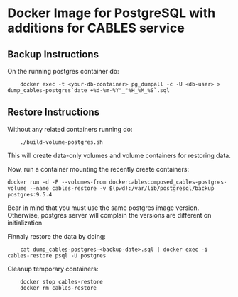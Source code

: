 # Docker Image for PostgreSQL with additions for CABLES service

## Backup Instructions

On the running postgres container do:

        docker exec -t <your-db-container> pg_dumpall -c -U <db-user> > dump_cables-postgres`date +%d-%m-%Y"_"%H_%M_%S`.sql

## Restore Instructions

Without any related containers running do:

        ./build-volume-postgres.sh

This will create data-only volumes and volume containers for restoring data.

Now, run a container mounting the recently create containers:

	docker run -d -P --volumes-from dockercablescomposed_cables-postgres-volume --name cables-restore -v $(pwd):/var/lib/postgresql/backup postgres:9.5.4

Bear in mind that you must use the same postgres image version. Otherwise,
postgres server will complain the versions are different on initialization

Finnaly restore the data by doing:

        cat dump_cables-postgres-<backup-date>.sql | docker exec -i cables-restore psql -U postgres

Cleanup temporary containers:

        docker stop cables-restore
        docker rm cables-restore

